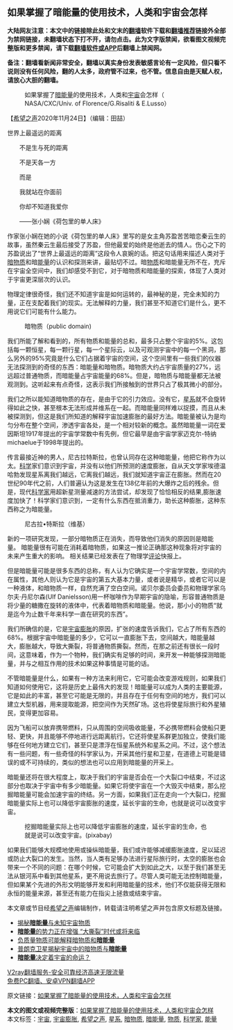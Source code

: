  <h2>如果掌握了暗能量的使用技术，人类和宇宙会怎样</h2> <p class="notice"><b>大陆网友注意：本文中的链接除此处和文末的<a href="https://github.com/bannedbook/fanqiang" >翻墙</a>软件下载和<a href="https://github.com/killgcd/justmysocks/blob/master/README.md">翻墙推荐</a>链接外全部为禁网链接，未翻墙状态下打不开，请勿点击。此为文字版禁闻，欲看图文视频完整版和更多禁闻，请下载<a href="https://github.com/bannedbook/fanqiang">翻墙软件或APP</a>后翻墙上禁闻网。</p><p>备注：翻墙看新闻非常安全，翻墙以真实身份发表敏感言论有一定风险，但只看不说则没有任何风险，翻的人太多，政府管不过来，也不管。信息自由是天赋人权，请放心大胆的翻墙。</b></p>  <div class="entry"> <figure><figcaption>如果掌握了<a href="https://www.bannedbook.org/bnews/tag/%E6%9A%97%E8%83%BD%E9%87%8F/" class="st_tag internal_tag" rel="tag" title="标签 暗能量 下的日志">暗能量</a>的使用技术，人类和<a href="https://www.bannedbook.org/bnews/tag/%e5%ae%87%e5%ae%99/" class="st_tag internal_tag" rel="tag" title="标签 宇宙 下的日志">宇宙</a>会怎样（ NASA/CXC/Univ. of Florence/G.Risaliti &#038; E.Lusso）</figcaption></figure> <p>【<span class='wp_keywordlink_affiliate'><a href="https://www.soundofhope.org" title="希望之声" target="_blank">希望之声</a></span>2020年11月24日】（编辑：田喆）</p> <p align="justify">世界上最遥远的距离</p> <p>　　不是生与死的距离</p> <p>　　不是天各一方</p> <p>　　而是</p>  <p>　　我就站在你面前</p> <p>　　你却不知道我爱你</p> <p>　　——张小娴《荷包里的单人床》</p> <p>作家张小娴在她的小说《荷包里的单人床》里写的是女主角苏盈苦苦暗恋秦云生的故事，虽然秦云生最后接受了苏盈，但他最爱的始终是他逝去的情人。伤心之下的苏盈说出了“世界上最遥远的距离”这段令人哀婉的话。把这句话用来描述人类对于<a href="https://www.bannedbook.org/bnews/tag/%e6%9a%97%e7%89%a9%e8%b4%a8/" class="st_tag internal_tag" rel="tag" title="标签 暗物质 下的日志">暗物质</a>和暗<a href="https://www.bannedbook.org/bnews/tag/%E8%83%BD%E9%87%8F/" class="st_tag internal_tag" rel="tag" title="标签 能量 下的日志">能量</a>的认识和探测来讲，最贴切不过。暗<a href="https://www.bannedbook.org/bnews/tag/%E7%89%A9%E8%B4%A8/" class="st_tag internal_tag" rel="tag" title="标签 物质 下的日志">物质</a>和暗能量无所不在，充斥在宇宙全空间中，我们却感受不到它，对于暗物质和暗能量的探索，体现了人类对于宇宙更深层次的认识。</p> <p>物理定律很奇怪，我们还不知道宇宙是如何运转的，最神秘的是，完全未知的力量，正在支配着我们的现实。无法解释的力量，我们甚至不知道它们是什么，更不用说它们可能有什么能力。</p>  <figure><figcaption>暗物质（public domain)</figcaption></figure> <p>我们所能了解和看到的，所有物质和能量的总和，最多只占整个宇宙的5%。这包括每一颗恒星，每一颗行星，每一个星际云，以及可观测宇宙中的每一个黑洞，那么另外的95%究竟是什么它们占据着宇宙的空间，这个空间里有一些我们的仪器无法探测到的奇怪的东西：暗能量和暗物质。暗物质大约占宇宙质量的27%，远远超过普通物质，而暗能量占宇宙能量的68%。但是，暗物质与暗能量都无法被观测到。这听起来有点奇怪，这表示我们所接触到的世界只占了极其微小的部分。</p> <p>我们之所以能知道暗物质的存在，是由于它的引力效应。没有它，<a href="https://www.bannedbook.org/bnews/tag/%e6%98%9f%e7%b3%bb/" class="st_tag internal_tag" rel="tag" title="标签 星系 下的日志">星系</a>就不会旋转得如此之快，甚至根本无法形成并维系在一起。而暗能量同样难以捉摸，而且从未被探测到，但这是我们所知道的解释宇宙加速膨胀的最好方法。暗能量被认为是均匀分布在整个空间，渗透宇宙各处，是一个相对较新的概念。虽然暗能量一词在爱因斯坦1917年提出的宇宙学常数中有先例，但它最早是由宇宙学家迈克尔-特纳michaelue于1998年提出的。</p> <p>传言最接近神的男人，尼古拉特斯拉，也曾认同存在这种暗能量，他把它称作为以太。<span class='wp_keywordlink'><a href="https://www.bannedbook.org/forum11/topic309.html" title="禁片：“科学”的棍子" target="_blank">科学</a></span>家们意识到宇宙，并没有以他们所预测的速度膨胀，自从天文学家埃德温哈勃发现星系离我们越远，它离我们越远，我们就知道宇宙正在膨胀。然而在20世纪90年代之前，人们普遍认为这是发生在138亿年前的大爆炸之后的残余。但是，现代<a href="https://www.bannedbook.org/bnews/tag/%e7%a7%91%e5%ad%a6%e5%ae%b6/" class="st_tag internal_tag" rel="tag" title="标签 科学家 下的日志">科学家</a>用超新星测量减速的方法尝试，却发现了恰恰相反的结果,膨胀速度加快了！科学家们意识到，一定有什么东西在抵消重力，助长这种膨胀，这种东西称之为暗能量。</p> <figure><figcaption>尼古拉•特斯拉（维基）</figcaption></figure> <p>新的一项研究发现，一部分暗物质正在消失，而导致他们消失的原因则是暗能量。 暗能量很有可能在消耗着暗物质，如果这一推论正确那这种现象将对宇宙的未来产生重大的影响。 相关结果已经发表在了物理学<span class='wp_keywordlink_affiliate'><a href="https://www.bannedbook.org/bnews/comments/" title="新闻评论" target="_blank">评论</a></span>快报上。</p> <p>但是暗能量可能是很多东西的总称，有人认为它确实是一个宇宙学常数，空间的内在属性，其他人则认为它是宇宙的第五大基本力量，或者说是精华，或者它可以是一种液体，和暗物质一样，自然充满了空白空间。诺贝尔委员会委员和物理学家乌尔夫·丹尼尔森(Ulf Danielsson)用一杯咖啡作为早期宇宙的隐喻，形容普通物质是将少量的糖撒在旋转的液体中，代表着暗物质和暗能量。他说，那小小的物质“就是迄今为止数千年来科学一直在研究的东西”。</p>  <p>我们所确信的是，它是<a href="https://www.bannedbook.org/bnews/tag/%e5%ae%87%e5%ae%99%e8%86%a8%e8%83%80/" class="st_tag internal_tag" rel="tag" title="标签 宇宙膨胀 下的日志">宇宙膨胀</a>的原因，扩张的速度告诉我们，它占了所有东西的68%。根据宇宙中暗能量的多少，它可以一直膨胀下去，空间越大，暗能量越大，膨胀越大，导致大撕裂，将普通物质撕裂。然而，在那之前还有很长一段时间，这意味着，作为一个物种，我们确实有足够的时间，来开发一种能够探测暗能量，并与之相互作用的技术如果这种事情是可能的话。</p> <p>不管暗能量是什么，如果有一种方法来利用它，它可能会改变游戏规则，如果我们知道如何使用它，这将是历史上最伟大的发现！暗能量可以成为人类的主要能源，它是如此的丰富，甚至它可能是无限的，并且存在于任何有空间的地方，我们可以建立大型机器，用来提取能源，把空间作为天然矿场。这也将使星际旅行和外星殖民，变得更加容易。</p> <p>因为飞船可以放弃携带燃料，只从周围的空间吸收能量，不必携带燃料会使船只更轻、更快，并且能够不停地进行远距离航行。它还将使星系群更加独立，使我们能够在任何地方建立它们，甚至只是漂浮在恒星系统外和星系之间。不过，这个想法有一些问题，有一些奇怪的科学家认为，开采其他行星和卫星，在道德上可能是错误的或不可持续的，类似的想法也可以应用到暗能量的开采上。</p> <p>暗能量还将在很大程度上，取决于我们的宇宙是否会在一个大裂口中结束，不过这部分也取决于宇宙中有多少暗能量。如果它将使宇宙在一个大毁灭中结束，那么挖掘暗能量可能会加速宇宙的终结。另一方面，如果我们正在走向一个大裂口，挖掘暗能量实际上也可以降低宇宙膨胀的速度，延长宇宙的生命，也就是说可以改变宇宙。</p> <figure><figcaption>挖掘暗能量实际上也可以降低宇宙膨胀的速度，延长宇宙的生命，也就是说可以改变宇宙。(pixabay)</figcaption></figure> <p>如果我们能够大规模地使用或操纵暗能量，我们或许能够减缓膨胀速度，足以延迟或防止大裂口的发生。当然，当人类有足够办法进行星际旅行时，太空的膨胀也会带来一个不同的问题：在哪个时候，它可能会扩大到如此之大，以至于我们甚至无法从银河系中看到其他星系，更不用说去旅行了。尽管人类可能无法控制暗能量，但如果某个先进的外形文明能够开发和利用暗能量的技术，他们不仅能获得无限和永恒的能量来源，甚至还有能力在指尖上拯救或结束宇宙。</p>  <p>本文章或节目经<a href="https://www.bannedbook.org/bnews/tag/%e5%b8%8c%e6%9c%9b%e4%b9%8b%e5%a3%b0/" class="st_tag internal_tag" rel="tag" title="标签 希望之声 下的日志">希望之声</a>编辑制作，转载请注明希望之声并包含原文标题及链接。</p> <ul class='op-related-articles' title='相关阅读'> <li><a href='https://www.bannedbook.org/bnews/aomi/earth/20200724/1365270.html' target='_blank'>揭秘<b>暗能量</b>与未知宇宙物质</a></li> <li><a href='https://www.bannedbook.org/bnews/lifebaike/20190203/1074949.html' target='_blank'><b>暗能量</b>的势力正在增强 “大撕裂”时代或将来临</a></li> <li><a href='https://www.bannedbook.org/bnews/aomi/earth/20181207/1043606.html' target='_blank'>负质量物质可能解释暗物质和<b>暗能量</b></a></li> <li><a href='https://www.bannedbook.org/bnews/aomi/earth/20180721/975000.html' target='_blank'>普朗克卫星揭秘宇宙中的暗物质与<b>暗能量</b></a></li> <li><a href='https://www.bannedbook.org/bnews/cnnews/20170921/829614.html' target='_blank'><b>暗能量</b>决定着宇宙的命运？</a></li> </ul> <p class="texttj"> <a href="https://www.bannedbook.org/forum23/topic22702.html" target="_blank">V2ray翻墙服务-安全可靠经济高速无限流量</a><br/> <a href="https://github.com/bannedbook/fanqiang/wiki/%E7%A6%81%E9%97%BB%E7%BD%91%E5%AE%89%E5%8D%93%E7%BF%BB%E5%A2%99%E6%96%B0%E9%97%BBAPP" target="_blank">免费PC翻墙、安卓VPN翻墙APP</a></p><p>原文链接：<a class="src_link"  href="https://www.soundofhope.org/post/444694" target="_blank">如果掌握了暗能量的使用技术，人类和宇宙会怎样</a></p><a name='sharetosocial'></a>       <div><b>本文的图文或视频完整版</b>：<a href='https://www.bannedbook.org/bnews/comments/20201125/1436577.html'>如果掌握了暗能量的使用技术，人类和宇宙会怎样</a></div>  </div><!--END ENTRY--> <div class="postfooter"> <div>本文标签：<a href="https://www.bannedbook.org/bnews/tag/%e5%ae%87%e5%ae%99/" rel="tag">宇宙</a>, <a href="https://www.bannedbook.org/bnews/tag/%e5%ae%87%e5%ae%99%e8%86%a8%e8%83%80/" rel="tag">宇宙膨胀</a>, <a href="https://www.bannedbook.org/bnews/tag/%e5%b8%8c%e6%9c%9b%e4%b9%8b%e5%a3%b0/" rel="tag">希望之声</a>, <a href="https://www.bannedbook.org/bnews/tag/%e6%98%9f%e7%b3%bb/" rel="tag">星系</a>, <a href="https://www.bannedbook.org/bnews/tag/%e6%9a%97%e7%89%a9%e8%b4%a8/" rel="tag">暗物质</a>, <a href="https://www.bannedbook.org/bnews/tag/%E6%9A%97%E8%83%BD%E9%87%8F/" rel="tag">暗能量</a>, <a href="https://www.bannedbook.org/bnews/tag/%E7%89%A9%E8%B4%A8/" rel="tag">物质</a>, <a href="https://www.bannedbook.org/bnews/tag/%e7%a7%91%e5%ad%a6%e5%ae%b6/" rel="tag">科学家</a>, <a href="https://www.bannedbook.org/bnews/tag/%E8%83%BD%E9%87%8F/" rel="tag">能量</a></div>  </div><!--END POSTFOOTER--> 